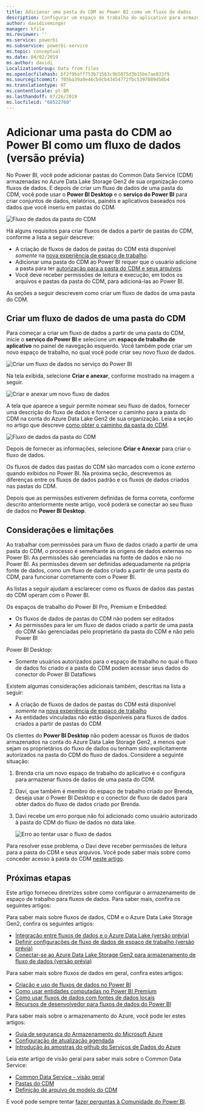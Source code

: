 ```yaml
---
title: Adicionar uma pasta do CDM ao Power BI como um fluxo de dados
description: Configurar um espaço de trabalho do aplicativo para armazenar sua definição de fluxo de dados e arquivos de dados no Azure Data Lake Storage Gen2
author: davidiseminger
manager: kfile
ms.reviewer: ''
ms.service: powerbi
ms.subservice: powerbi-service
ms.topic: conceptual
ms.date: 04/02/2019
ms.author: davidi
LocalizationGroup: Data from files
ms.openlocfilehash: bf2f9baff753b71563c9b5075d3b15be7ae833f9
ms.sourcegitcommit: f05ba39a0e46cb9cb43454772fbc5397089d58b4
ms.translationtype: HT
ms.contentlocale: pt-BR
ms.lasthandoff: 07/26/2019
ms.locfileid: "68522760"
---
```

# <a name="add-a-cdm-folder-to-power-bi-as-a-dataflow-preview"></a>Adicionar uma pasta do CDM ao Power BI como um fluxo de dados (versão prévia)

No Power BI, você pode adicionar pastas do Common Data Service (CDM) armazenadas no Azure Data Lake Storage Gen2 de sua organização como fluxos de dados. E depois de criar um fluxo de dados de uma pasta do CDM, você pode usar o **Power BI Desktop** e o **serviço do Power BI** para criar conjuntos de dados, relatórios, painéis e aplicativos baseados nos dados que você inseriu em pastas do CDM.

![Fluxo de dados da pasta do CDM](media/service-dataflows-add-cdm-folder/dataflow-from-cdm-folder_01.jpg)

Há alguns requisitos para criar fluxos de dados a partir de pastas do CDM, conforme a lista a seguir descreve:

* A criação de fluxos de dados de pastas do CDM está disponível *somente* na [nova experiência de espaço de trabalho](service-create-the-new-workspaces.md). 
* Adicionar uma pasta do CDM ao Power BI requer que o usuário adicione a pasta para ter [autorização para a pasta do CDM e seus arquivos](https://go.microsoft.com/fwlink/?linkid=2029121).
* Você deve receber permissões de leitura e execução, em todos os arquivos e pastas da pasta do CDM, para adicioná-las ao Power BI.

As seções a seguir descrevem como criar um fluxo de dados de uma pasta do CDM.

## <a name="create-a-dataflow-from-a-cdm-folder"></a>Criar um fluxo de dados de uma pasta do CDM

Para começar a criar um fluxo de dados a partir de uma pasta do CDM, inicie o **serviço do Power BI** e selecione um **espaço de trabalho de aplicativo** no painel de navegação esquerdo. Você também pode criar um novo espaço de trabalho, no qual você pode criar seu novo fluxo de dados.

![Criar um fluxo de dados no serviço do Power BI](media/service-dataflows-add-cdm-folder/dataflow-from-cdm-folder_02.jpg)

Na tela exibida, selecione **Criar e anexar**, conforme mostrado na imagem a seguir.

![Criar e anexar um novo fluxo de dados](media/service-dataflows-add-cdm-folder/dataflow-from-cdm-folder_03.jpg)

A tela que aparece a seguir permite nomear seu fluxo de dados, fornecer uma descrição do fluxo de dados e fornecer o caminho para a pasta do CDM na conta do Azure Data Lake Gen2 de sua organização. Leia a seção no artigo que descreve [como obter o caminho da pasta do CDM](service-dataflows-configure-workspace-storage-settings.md#get-the-uri-of-stored-dataflow-files). 

![Fluxo de dados da pasta do CDM](media/service-dataflows-add-cdm-folder/dataflow-from-cdm-folder_01.jpg)

Depois de fornecer as informações, selecione **Criar e Anexar** para criar o fluxo de dados.

Os fluxos de dados das pastas do CDM são marcados com o ícone *externo* quando exibidos no Power BI. Na próxima seção, descrevemos as diferenças entre os fluxos de dados padrão e os fluxos de dados criados nas pastas do CDM.

Depois que as permissões estiverem definidas de forma correta, conforme descrito anteriormente neste artigo, você poderá se conectar ao seu fluxo de dados no **Power BI Desktop**.


## <a name="considerations-and-limitations"></a>Considerações e limitações

Ao trabalhar com permissões para um fluxo de dados criado a partir de uma pasta do CDM, o processo é semelhante às origens de dados externas no Power BI. As permissões são gerenciadas na fonte de dados e não no Power BI. As permissões devem ser definidas adequadamente na própria fonte de dados, como um fluxo de dados criado a partir de uma pasta do CDM, para funcionar corretamente com o Power BI.

As listas a seguir ajudam a esclarecer como os fluxos de dados das pastas do CDM operam com o Power BI.

Os espaços de trabalho do Power BI Pro, Premium e Embedded:
* Os fluxos de dados de pastas do CDM não podem ser editados
* As permissões para ler um fluxo de dados criado a partir de uma pasta do CDM são gerenciadas pelo proprietário da pasta do CDM e não pelo Power BI

Power BI Desktop:
* Somente usuários autorizados para o espaço de trabalho no qual o fluxo de dados foi criado e a pasta do CDM podem acessar seus dados do conector do Power BI Dataflows


Existem algumas considerações adicionais também, descritas na lista a seguir:

* A criação de fluxos de dados de pastas do CDM está disponível *somente* na [nova experiência de espaço de trabalho](service-create-the-new-workspaces.md)
* As entidades vinculadas não estão disponíveis para fluxos de dados criados a partir de pastas do CDM


Os clientes do **Power BI Desktop** não podem acessar os fluxos de dados armazenados na conta do Azure Data Lake Storage Gen2, a menos que sejam os proprietários do fluxo de dados ou tenham sido explicitamente autorizados na pasta do CDM do fluxo de dados. Considere a seguinte situação:

1.  Brenda cria um novo espaço de trabalho do aplicativo e o configura para armazenar fluxos de dados de uma pasta do CDM.
2.  Davi, que também é membro do espaço de trabalho criado por Brenda, deseja usar o Power BI Desktop e o conector de fluxo de dados para obter dados do fluxo de dados criado por Brenda.
3.  Davi recebe um erro porque não foi adicionado como usuário autorizado à pasta do CDM do fluxo de dados no data lake.

    ![Erro ao tentar usar o fluxo de dados](media/service-dataflows-configure-workspace-storage-settings/dataflow-storage-settings_08.jpg)

Para resolver esse problema, o Davi deve receber permissões de leitura para a pasta do CDM e seus arquivos. Você pode saber mais sobre como conceder acesso à pasta do CDM [neste artigo](https://go.microsoft.com/fwlink/?linkid=2029121).


## <a name="next-steps"></a>Próximas etapas

Este artigo forneceu diretrizes sobre como configurar o armazenamento de espaço de trabalho para fluxos de dados. Para saber mais, confira os seguintes artigos:

Para saber mais sobre fluxos de dados, CDM e o Azure Data Lake Storage Gen2, confira os seguintes artigos:

* [Integração entre fluxos de dados e o Azure Data Lake (versão prévia)](service-dataflows-azure-data-lake-integration.md)
* [Definir configurações de fluxo de dados de espaço de trabalho (versão prévia)](service-dataflows-configure-workspace-storage-settings.md)
* [Conectar-se ao Azure Data Lake Storage Gen2 para armazenamento de fluxo de dados (versão prévia)](service-dataflows-connect-azure-data-lake-storage-gen2.md)

Para saber mais sobre fluxos de dados em geral, confira estes artigos:

* [Criação e uso de fluxos de dados no Power BI](service-dataflows-create-use.md)
* [Como usar entidades computadas no Power BI Premium](service-dataflows-computed-entities-premium.md)
* [Como usar fluxos de dados com fontes de dados locais](service-dataflows-on-premises-gateways.md)
* [Recursos de desenvolvedor para fluxos de dados do Power BI](service-dataflows-developer-resources.md)

Para saber mais sobre o armazenamento do Azure, você pode ler estes artigos:
* [Guia de segurança do Armazenamento do Microsoft Azure](https://docs.microsoft.com/azure/storage/common/storage-security-guide)
* [Configuração de atualização agendada](refresh-scheduled-refresh.md)
* [Introdução às amostras do github do Serviços de Dados do Azure](https://aka.ms/cdmadstutorial)

Leia este artigo de visão geral para saber mais sobre o Common Data Service:
* [Common Data Service - visão geral ](https://docs.microsoft.com/powerapps/common-data-model/overview)
* [Pastas do CDM](https://go.microsoft.com/fwlink/?linkid=2045304)
* [Definição de arquivo de modelo do CDM](https://go.microsoft.com/fwlink/?linkid=2045521)

E você pode sempre tentar [fazer perguntas à Comunidade do Power BI](http://community.powerbi.com/).


